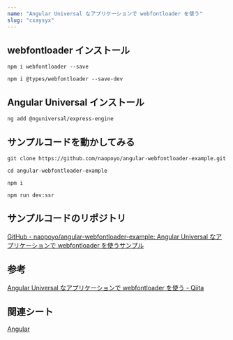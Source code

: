 ```yaml
---
name: "Angular Universal なアプリケーションで webfontloader を使う"
slug: "cxaysyx"
---
```



## webfontloader インストール

```
npm i webfontloader --save
```

```
npm i @types/webfontloader --save-dev
```


## Angular Universal インストール

```
ng add @nguniversal/express-engine
```


## サンプルコードを動かしてみる

```
git clone https://github.com/naopoyo/angular-webfontloader-example.git
```

```
cd angular-webfontloader-example
```

```
npm i
```

```
npm run dev:ssr
```


## サンプルコードのリポジトリ

[GitHub - naopoyo/angular-webfontloader-example: Angular Universal なアプリケーションで webfontloader を使うサンプル](https://github.com/naopoyo/angular-webfontloader-example)


## 参考

[Angular Universal なアプリケーションで webfontloader を使う - Qiita](https://qiita.com/naopoyo/items/224a911c45ec729dbd1d)


## 関連シート

[Angular](https://hackersheet.com/qvlxeuj/sheets/uhuoiex)

